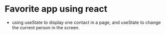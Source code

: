 # Favorite app using react

- using useState to display one contact in a page, and useState to change the current person in the screen.
